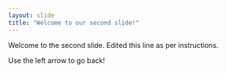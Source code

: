 ```yaml
---
layout: slide
title: "Welcome to our second slide!"
---
```

Welcome to the second slide. Edited this line as per instructions. 

Use the left arrow to go back!
